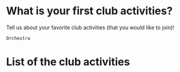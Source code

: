
# What is your first club activities?
Tell us about your favorite club activities (that you would like to join)!

`Orchestra`

# List of the club activities
